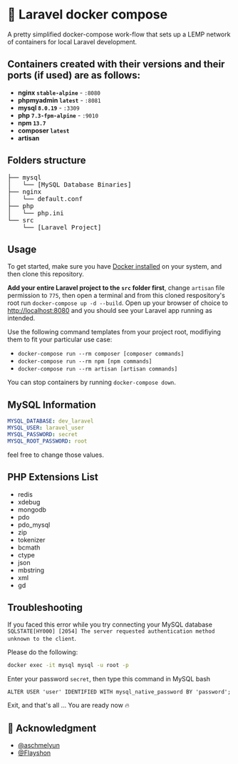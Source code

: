 # :checkered_flag: Laravel docker compose
A pretty simplified docker-compose work-flow that sets up a LEMP network of containers for local Laravel development.


## Containers created with their versions and their ports (if used) are as follows:

- **nginx `stable-alpine`** - `:8080`
- **phpmyadmin `latest`** - `:8081`
- **mysql `8.0.19`** - `:3309`
- **php `7.3-fpm-alpine`** - `:9010`
- **npm `13.7`**
- **composer `latest`**
- **artisan**

## Folders structure
<pre>
├── mysql
│   └── [MySQL Database Binaries]
├── nginx
│   └── default.conf
├── php
│   └── php.ini
└── src
    └── [Laravel Project]
</pre>

## Usage

To get started, make sure you have [Docker installed](https://docs.docker.com/docker-for-mac/install/) on your system, and then clone this repository.

**Add your entire Laravel project to the `src` folder first**, change `artisan` file permission to `775`,
then open a terminal and from this cloned respository's root run `docker-compose up -d --build`.
Open up your browser of choice to [http://localhost:8080](http://localhost:8080) and you should see your Laravel app running as intended.

Use the following command templates from your project root, modifiying them to fit your particular use case:

- `docker-compose run --rm composer [composer commands]`
- `docker-compose run --rm npm [npm commands]`
- `docker-compose run --rm artisan [artisan commands]`

You can stop containers by running `docker-compose down`.

## MySQL Information
```yml
MYSQL_DATABASE: dev_laravel
MYSQL_USER: laravel_user
MYSQL_PASSWORD: secret
MYSQL_ROOT_PASSWORD: root
```
feel free to change those values.

## PHP Extensions List

* redis
* xdebug
* mongodb
* pdo
* pdo_mysql
* zip
* tokenizer
* bcmath
* ctype
* json
* mbstring
* xml
* gd

## Troubleshooting

If you faced this error while you try connecting your MySQL database `SQLSTATE[HY000] [2054] The server requested authentication method unknown to the client`.

Please do the following:
```bash
docker exec -it mysql mysql -u root -p
```
Enter your password `secret`, then type this command in MySQL bash
```mysql
ALTER USER 'user' IDENTIFIED WITH mysql_native_password BY 'password';
```
Exit, and that's all ... You are ready now :fire:

## :rose: Acknowledgment

* [@aschmelyun](https://github.com/aschmelyun)
* [@Flayshon](https://github.com/Flayshon)
